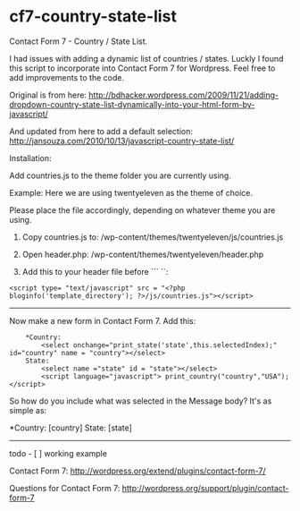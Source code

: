 cf7-country-state-list
======================

Contact Form 7 - Country / State List.

I had issues with adding a dynamic list of countries / states.  Luckly I found this script to incorporate into Contact Form 7 for Wordpress.
Feel free to add improvements to the code.



Original is from here: http://bdhacker.wordpress.com/2009/11/21/adding-dropdown-country-state-list-dynamically-into-your-html-form-by-javascript/

And updated from here to add a default selection: http://jansouza.com/2010/10/13/javascript-country-state-list/

Installation:

Add countries.js to the theme folder you are currently using.

Example:
Here we are using twentyeleven as the theme of choice.  

Please place the file accordingly, depending on whatever theme you are using.

1. Copy countries.js to:
/wp-content/themes/twentyeleven/js/countries.js


2. Open header.php:
/wp-content/themes/twentyeleven/header.php


3. Add this to your header file before ``` </head> ``:
```
<script type= "text/javascript" src = "<?php bloginfo('template_directory'); ?>/js/countries.js"></script>
```
---

Now make a new form in Contact Form 7.
Add this:
```
	*Country:
		<select onchange="print_state('state',this.selectedIndex);" id="country" name = "country"></select>
	State:
		<select name ="state" id = "state"></select>
		<script language="javascript"> print_country("country","USA");</script>

```
So how do you include what was selected in the Message body?
It's as simple as:

*Country:
[country]
State:
[state]

------
todo -
[ ] working example


Contact Form 7: http://wordpress.org/extend/plugins/contact-form-7/

Questions for Contact Form 7: http://wordpress.org/support/plugin/contact-form-7
